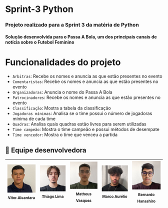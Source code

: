 # Sprint-3 Python

<h3>Projeto realizado para a Sprint 3 da matéria de Python</h3>
<h4>Solução desenvolvida para o Passa A Bola, um dos principais canais de notícia sobre o Futebol Feminino</h4>

# Funcionalidades do projeto
- `Arbitras`: Recebe os nomes e anuncia as que estão presentes no evento
- `Comentaristas`: Recebe os nomes e anuncia as que estão presentes no evento
- `Organizadoras`: Anuncia o nome do Passa A Bola
- `Patrocinadores`: Recebe os nomes e anuncia as que estão presentes no evento
- `Classificação`: Mostra a tabela da classificação 
- `Jogadoras mínimas`: Analisa se o time possui o número de jogadoras mínima de cada time
- `Quadras`: Analisa quais quadras estão livres para serem utilizadas
- `Time campeão`: Mostra o time campeão e possui métodos de desempate
- `Time vencedor`: Mostra o time que venceu a partida


## 👥 Equipe desenvolvedora
| [<img loading="lazy" src="./assets/Vitor.png" width=115><br><sub>Vitor Alcantara</sub>](https://github.com/VitorAlcantara-tech) | [<img loading="lazy" src="./assets/Thiago.png" width=115><br><sub>Thiago Lima</sub>](https://github.com/thiagolima-tech) |  [<img loading="lazy" src="./assets/Matheus.png" width=115><br><sub>Matheus Vasques</sub>](https://github.com/maatvasques) | [<img loading="lazy" src="./assets/Marco.png" width=115><br><sub>Marco Aurélio</sub>](https://github.com/Arriatea) | [<img loading="lazy" src="./assets/Bernardo.png" width=115><br><sub>Bernardo Hanashiro</sub>](https://github.com/BernardoYuji) | 
| :---: | :---: | :---: | :---: | :---: |

